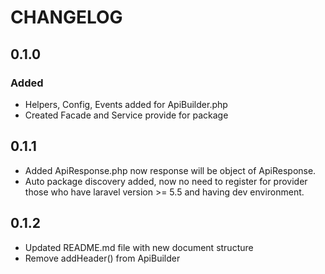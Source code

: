 # CHANGELOG

## 0.1.0

### Added
- Helpers, Config, Events added for ApiBuilder.php
- Created Facade and Service provide for package

## 0.1.1
- Added ApiResponse.php now response will be object of ApiResponse.
- Auto package discovery added, now no need to register for provider those who have laravel version >= 5.5 and having dev environment.

## 0.1.2
- Updated README.md file with new document structure
- Remove addHeader() from ApiBuilder